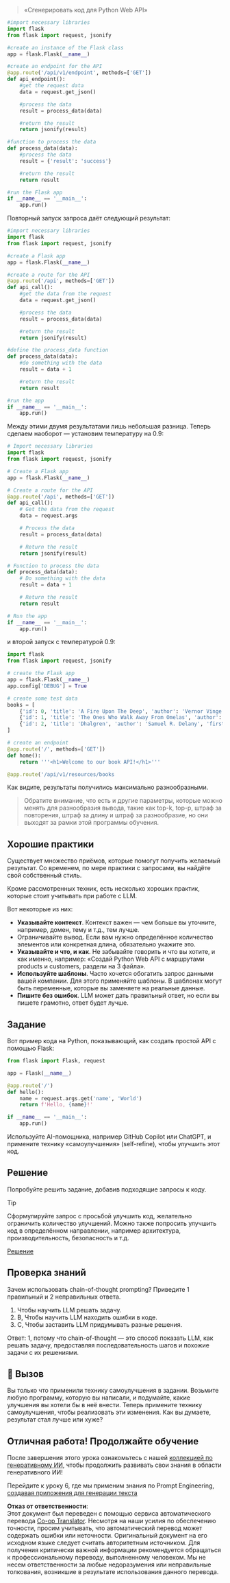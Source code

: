 <!--
CO_OP_TRANSLATOR_METADATA:
{
  "original_hash": "2b4c36be7d66b32e4fac47761718b4a9",
  "translation_date": "2025-07-09T11:24:06+00:00",
  "source_file": "05-advanced-prompts/README.md",
  "language_code": "ru"
}
-->

> «Сгенерировать код для Python Web API»
```python
#import necessary libraries
import flask
from flask import request, jsonify

#create an instance of the Flask class
app = flask.Flask(__name__)

#create an endpoint for the API
@app.route('/api/v1/endpoint', methods=['GET'])
def api_endpoint():
    #get the request data
    data = request.get_json()

    #process the data
    result = process_data(data)

    #return the result
    return jsonify(result)

#function to process the data
def process_data(data):
    #process the data
    result = {'result': 'success'}

    #return the result
    return result

#run the Flask app
if __name__ == '__main__':
    app.run()

```

Повторный запуск запроса даёт следующий результат:

```python
#import necessary libraries
import flask
from flask import request, jsonify

#create a Flask app
app = flask.Flask(__name__)

#create a route for the API
@app.route('/api', methods=['GET'])
def api_call():
    #get the data from the request
    data = request.get_json()

    #process the data
    result = process_data(data)

    #return the result
    return jsonify(result)

#define the process_data function
def process_data(data):
    #do something with the data
    result = data + 1

    #return the result
    return result

#run the app
if __name__ == '__main__':
    app.run()

```

Между этими двумя результатами лишь небольшая разница. Теперь сделаем наоборот — установим температуру на 0.9:

```python
# Import necessary libraries
import flask
from flask import request, jsonify

# Create a Flask app
app = flask.Flask(__name__)

# Create a route for the API
@app.route('/api', methods=['GET'])
def api_call():
    # Get the data from the request
    data = request.args

    # Process the data
    result = process_data(data)

    # Return the result
    return jsonify(result)

# Function to process the data
def process_data(data):
    # Do something with the data
    result = data + 1

    # Return the result
    return result

# Run the app
if __name__ == '__main__':
    app.run()

```

и второй запуск с температурой 0.9:

```python
import flask
from flask import request, jsonify

# create the Flask app
app = flask.Flask(__name__)
app.config['DEBUG'] = True

# create some test data
books = [
    {'id': 0, 'title': 'A Fire Upon The Deep', 'author': 'Vernor Vinge', 'first_sentence': 'The coldsleep itself was dreamless.', 'year_published': '1992'},
    {'id': 1, 'title': 'The Ones Who Walk Away From Omelas', 'author': 'Ursula K. Le Guin', 'first_sentence': 'With a clamor of bells that set the swallows soaring, the Festival of Summer came to the city Omelas, bright-towered by the sea.', 'published': '1973'},
    {'id': 2, 'title': 'Dhalgren', 'author': 'Samuel R. Delany', 'first_sentence': 'to wound the autumnal city.', 'published': '1975'}
]

# create an endpoint
@app.route('/', methods=['GET'])
def home():
    return '''<h1>Welcome to our book API!</h1>'''

@app.route('/api/v1/resources/books

```

Как видите, результаты получились максимально разнообразными.

> Обратите внимание, что есть и другие параметры, которые можно менять для разнообразия вывода, такие как top-k, top-p, штраф за повторения, штраф за длину и штраф за разнообразие, но они выходят за рамки этой программы обучения.

## Хорошие практики

Существует множество приёмов, которые помогут получить желаемый результат. Со временем, по мере практики с запросами, вы найдёте свой собственный стиль.

Кроме рассмотренных техник, есть несколько хороших практик, которые стоит учитывать при работе с LLM.

Вот некоторые из них:

- **Указывайте контекст**. Контекст важен — чем больше вы уточните, например, домен, тему и т.д., тем лучше.
- Ограничивайте вывод. Если вам нужно определённое количество элементов или конкретная длина, обязательно укажите это.
- **Указывайте и что, и как**. Не забывайте говорить и что вы хотите, и как именно, например: «Создай Python Web API с маршрутами products и customers, раздели на 3 файла».
- **Используйте шаблоны**. Часто хочется обогатить запрос данными вашей компании. Для этого применяйте шаблоны. В шаблонах могут быть переменные, которые вы заменяете на реальные данные.
- **Пишите без ошибок**. LLM может дать правильный ответ, но если вы пишете грамотно, ответ будет лучше.

## Задание

Вот пример кода на Python, показывающий, как создать простой API с помощью Flask:

```python
from flask import Flask, request

app = Flask(__name__)

@app.route('/')
def hello():
    name = request.args.get('name', 'World')
    return f'Hello, {name}!'

if __name__ == '__main__':
    app.run()
```

Используйте AI-помощника, например GitHub Copilot или ChatGPT, и примените технику «самоулучшения» (self-refine), чтобы улучшить этот код.

## Решение

Попробуйте решить задание, добавив подходящие запросы к коду.

> [!TIP]
> Сформулируйте запрос с просьбой улучшить код, желательно ограничить количество улучшений. Можно также попросить улучшить код в определённом направлении, например архитектура, производительность, безопасность и т.д.

[Решение](../../../05-advanced-prompts/python/aoai-solution.py)

## Проверка знаний

Зачем использовать chain-of-thought prompting? Приведите 1 правильный и 2 неправильных ответа.

1. Чтобы научить LLM решать задачу.
1. B, Чтобы научить LLM находить ошибки в коде.
1. C, Чтобы заставить LLM придумывать разные решения.

Ответ: 1, потому что chain-of-thought — это способ показать LLM, как решать задачу, предоставляя последовательность шагов и похожие задачи с их решениями.

## 🚀 Вызов

Вы только что применили технику самоулучшения в задании. Возьмите любую программу, которую вы написали, и подумайте, какие улучшения вы хотели бы в неё внести. Теперь примените технику самоулучшения, чтобы реализовать эти изменения. Как вы думаете, результат стал лучше или хуже?

## Отличная работа! Продолжайте обучение

После завершения этого урока ознакомьтесь с нашей [коллекцией по генеративному ИИ](https://aka.ms/genai-collection?WT.mc_id=academic-105485-koreyst), чтобы продолжить развивать свои знания в области генеративного ИИ!

Перейдите к уроку 6, где мы применим знания по Prompt Engineering, [создавая приложения для генерации текста](../06-text-generation-apps/README.md?WT.mc_id=academic-105485-koreyst)

**Отказ от ответственности**:  
Этот документ был переведен с помощью сервиса автоматического перевода [Co-op Translator](https://github.com/Azure/co-op-translator). Несмотря на наши усилия по обеспечению точности, просим учитывать, что автоматический перевод может содержать ошибки или неточности. Оригинальный документ на его исходном языке следует считать авторитетным источником. Для получения критически важной информации рекомендуется обращаться к профессиональному переводу, выполненному человеком. Мы не несем ответственности за любые недоразумения или неправильные толкования, возникшие в результате использования данного перевода.